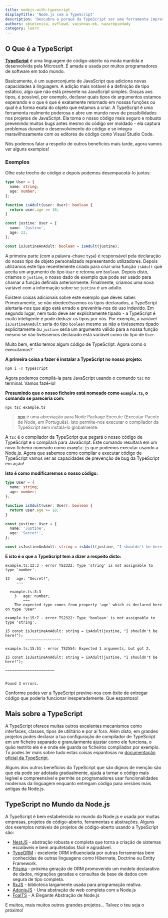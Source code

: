 ```yaml
---
title: nodejs-with-typescript
displayTitle: 'Node.js com a TypeScript'
description: 'Descubra o porquê da TypeScript ser uma ferramenta impressionante e aprenda a usá-la sozinho.'
authors: sbielenica, ovflowd, vaishnav-mk, nazarepiedady
category: learn
---
```


## O Que é a TypeScript

**[TypeScript](https://www.typescriptlang.org)** é uma linguagem de código-aberto na moda mantida e desenvolvida pela Microsoft. É amada e usada por muitos programadores de software em todo mundo.

Basicamente, é um superconjunto de JavaScript que adiciona novas capacidades à linguagem. A adição mais notável é a definição de tipo estático, algo que não está presente na JavaScript simples. Graças aos tipos, é possível, por exemplo, declarar quais tipos de argumentos estamos esperando e o que é que é exatamente retornado em nossas funções ou qual é a forma exata do objeto que estamos a criar. A TypeScript é uma ferramenta realmente poderosa e abre um mundo novo de possibilidades nos projetos de JavaScript. Ela torna o nosso código mais seguro e robusto prevenindo muitos bugs antes mesmo do código ser moldado - ela captura problemas durante o desenvolvimento do código e se integra maravilhosamente com os editores de código como Visual Studio Code.

Nós podemos falar a respeito de outros benefícios mais tarde, agora vamos ver alguns exemplos!

### Exemplos

Olhe este trecho de código e depois podemos desempacotá-lo juntos:

```ts
type User = {
  name: string;
  age: number;
};

function isAdult(user: User): boolean {
  return user.age >= 18;
}

const justine: User = {
  name: 'Justine',
  age: 23,
};

const isJustineAnAdult: boolean = isAdult(justine);
```

A primeira parte (com a palavra-chave `type`) é responsável pela declaração do nosso tipo de objeto personalizado representando utilizadores. Depois utilizamos este tipo recentemente criado para criar uma função `isAdult` que aceita um argumento do tipo `User` e retorna um `boolean`. Depois disto, criamos o `justine`, o nosso dado de exemplo que pode ser usado para chamar a função definida anteriormente. Finalmente, criamos uma nova variável com a informação sobre se `justine` é um adulto.

Existem coisas adicionais sobre este exemplo que deves saber. Primeiramente, se não obedecêssemos os tipos declarados, a TypeScript alertaria-nos que algo está errado e preveniria-nos do uso indevido. Em segundo lugar, nem tudo deve ser explicitamente tipado - a TypeScript é muito inteligente e pode deduzir os tipos por nós. Por exemplo, a variável `isJustineAnAdult` seria do tipo `boolean` mesmo se não a tivéssemos tipado explicitamente ou `justine` seria um argumento válido para a nossa função mesmo se não tivéssemos declarado está variável como do tipo de `User`.

Muito bem, então temos algum código de TypeScript. Agora como o executamos?

**A primeira coisa a fazer é instalar a TypeScript no nosso projeto:**

```bash
npm i -D typescript
```

Agora podemos compilá-la para JavaScript usando o comando `tsc` no terminal. Vamos fazê-lo!

**Presumindo que o nosso ficheiro está nomeado como `example.ts`, o comando se pareceria com:**

```bash
npx tsc example.ts
```
> [npx](https://www.npmjs.com/package/npx) é uma abreviação para Node Package Execute (Executar Pacote de Node, em Português). Isto permite-nos executar o compilador da TypeScript sem instalá-lo globalmente.

A `tsc` é o compilador da TypeScript que pegará o nosso código de TypeScript e o compilará para JavaScript. Este comando resultará em um novo ficheiro nomeado como `example.js` que podemos executar usando a Node.js. Agora que sabemos como compilar e executar código de TypeScript vamos ver as capacidades de prevenção de bug da TypeScript em ação!


**Isto é como modificaremos o nosso código:**

```ts
type User = {
  name: string;
  age: number;
};

function isAdult(user: User): boolean {
  return user.age >= 18;
}

const justine: User = {
  name: 'Justine',
  age: 'Secret!',
};

const isJustineAnAdult: string = isAdult(justine, "I shouldn't be here!");
```

**E isto é o que a TypeScript tem a dizer a respeito disto:**

```console
example.ts:12:3 - error TS2322: Type 'string' is not assignable to type 'number'.

12   age: "Secret!",
     ~~~

  example.ts:3:3
    3   age: number;
        ~~~
    The expected type comes from property 'age' which is declared here on type 'User'

example.ts:15:7 - error TS2322: Type 'boolean' is not assignable to type 'string'.

15 const isJustineAnAdult: string = isAdult(justine, "I shouldn't be here!");
         ~~~~~~~~~~~~~~~~

example.ts:15:51 - error TS2554: Expected 1 arguments, but got 2.

15 const isJustineAnAdult: string = isAdult(justine, "I shouldn't be here!");
                                                     ~~~~~~~~~~~~~~~~~~~~~~


Found 3 errors.
```

Conforme podes ver a TypeScript previne-nos com êxito de entregar código que poderia funcionar inesperadamente. Que espantoso!

## Mais sobre a TypeScript

A TypeScript oferece muitas outros excelentes mecanismos como interfaces, classes, tipos de utilitário e por aí fora. Além disto, em grandes projetos podes declarar a tua configuração de compilador de TypeScript em um ficheiro separado e granularmente ajustar como ele funciona, o quão restrito ele é e onde ele guarda os ficheiros compilados por exemplo. Tu podes ler mais sobre tudo estas coisas espantosas na [documentação oficial da TypeScript](https://www.typescriptlang.org/docs).

Alguns dos outros benefícios da TypeScript que são dignos de menção são que ela pode ser adotada gradualmente, ajuda a tornar o código mais legível e compreensível e permite os programadores usar funcionalidades modernas da linguagem enquanto entregam código para versões mais antigas da Node.js.

## TypeScript no Mundo da Node.js

A TypeScript é bem estabelecida no mundo da Node.js e usada por muitas empresas, projetos de código-aberto, ferramentas e abstrações. Alguns dos exemplos notáveis de projetos de código-aberto usando a TypeScript são:

* [NestJS](https://nestjs.com/) - abstração robusta e completa que torna a criação de sistemas escaláveis e bem arquitetados fácil e agradável.
* [TypeORM](https://typeorm.io/) - excelente ORM influenciada por outras ferramentas bem conhecidas de outras linguagens como Hibernate, Doctrine ou Entity Framework.
* [Prisma](https://prisma.io/) - próxima geração de ORM promovendo um modelo declarativo de dados, migrações geradas e consultas de base de dados com segura de tipo completa.
* [RxJS](https://rxjs.dev/) - biblioteca largamente usada para programação reativa.
* [AdonisJS](https://adonisjs.com) - Uma abstração de web completa com a Node.js
* [FoalTS](https://foalts.org/) - A Elegante Abstração de Node.js

E muitos, mais muitos outros grandes projetos... Talvez o teu seja o próximo!
